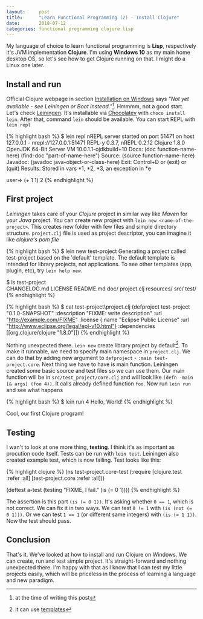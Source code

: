 ```yaml
---
layout:     post
title:      "Learn Functional Programming (2) - Install Clojure"
date:       2018-07-12
categories: functional programming clojure lisp
---
```


My language of choice to learn functional programming is **Lisp**, respectively it's JVM implementation **Clojure**. I'm using **Windows 10** as my main home desktop OS, so let's see how to get Clojure running on that. I might do a Linux one later.

<!--more-->

## Install and run

Official Clojure webpage in section [Installation on Windows] says *"Not yet available - see Leiningen or Boot instead."*[^1]. Hmmmm, not a good start. Let's check [Leiningen]. It's installable via [Chocolatey] with `choco install lein`. After that, command `lein` should be available. You can start REPL with `lein repl`

{% highlight bash %}
$ lein repl
nREPL server started on port 51471 on host 127.0.0.1 - nrepl://127.0.0.1:51471
REPL-y 0.3.7, nREPL 0.2.12
Clojure 1.8.0
OpenJDK 64-Bit Server VM 10.0.1.1-ojdkbuild+10
    Docs: (doc function-name-here)
          (find-doc "part-of-name-here")
  Source: (source function-name-here)
 Javadoc: (javadoc java-object-or-class-here)
    Exit: Control+D or (exit) or (quit)
 Results: Stored in vars *1, *2, *3, an exception in *e

user=> (+ 1 1)
2
{% endhighlight %}

## First project

*Leiningen* takes care of your *Clojure* project in similar way like *Maven* for your *Java* project. You can create new project with `lein new <name-of-the-project>`. This creates new folder with few files and simple directory structure. `project.clj` file is used as project descriptor, you can imagine it like *clojure's pom file*

{% highlight bash %}
$ lein new test-project
Generating a project called test-project based on the 'default' template.
The default template is intended for library projects, not applications.
To see other templates (app, plugin, etc), try `lein help new`.

$ ls test-project\
CHANGELOG.md  LICENSE  README.md  doc/  project.clj  resources/  src/  test/
{% endhighlight %}

{% highlight bash %}
$ cat test-project\project.clj
(defproject test-project "0.1.0-SNAPSHOT"
  :description "FIXME: write description"
  :url "http://example.com/FIXME"
  :license {:name "Eclipse Public License"
            :url "http://www.eclipse.org/legal/epl-v10.html"}
  :dependencies [[org.clojure/clojure "1.8.0"]])
{% endhighlight %}

Nothing unexpected there. `lein new` create library project by default[^2]. To make it runnable, we need to specify main namespace in `project.clj`. We can do that by adding new argument to `defproject` - `:main test-project.core`. Next thing we have to have is main function. Leiningen created some basic source and test files so we can use them. Our main function will be in `src/test_project/core.clj` and will look like `(defn -main [& args] (foo 4))`. It calls already defined function `foo`. Now run `lein run` and see what happens

{% highlight bash %}
$ lein run
4 Hello, World!
{% endhighlight %}

Cool, our first Clojure program!

## Testing

I wan't to look at one more thing, **testing**. I think it's as important as procution code itself. Tests can be run with `lein test`. Leiningen also created example test, which is now failing. Test looks like this:

{% highlight clojure %}
(ns test-project.core-test
  (:require [clojure.test :refer :all]
            [test-project.core :refer :all]))

(deftest a-test
  (testing "FIXME, I fail."
    (is (= 0 1))))
{% endhighlight %}

The assertion is this part `(is (= 0 1))`. It's asking whether `0 == 1`, which is not correct. We can fix it in two ways. We can test `0 != 1` with `(is (not (= 0 1)))`. Or we can test `1 == 1` (or different same integers) with `(is (= 1 1))`. Now the test should pass.


## Conclusion
That's it. We've looked at how to install and run Clojure on Windows. We can create, run and test simple project. It's straight-forward and nothing unexpected there. I'm happy with that as I know that I can test my little projects easily, which will be priceless in the process of learning a language and new paradigm.


[^1]: at the time of writing this post
[^2]: it can use [templates]

[Installation on Windows]: https://www.clojure.org/guides/getting_started#_installation_on_windows
[Leiningen]: https://leiningen.org/
[Chocolatey]: https://chocolatey.org/
[templates]: https://clojars.org/search?q=lein-template